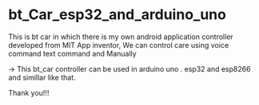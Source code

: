 # bt_Car_esp32_and_arduino_uno

This is bt car in which there is my own android application controller developed from MIT App inventor, We can control care using voice command text command and Manually

-> This bt_car controller can be used in arduino uno . esp32 and esp8266 and simillar like that.

Thank you!!!
